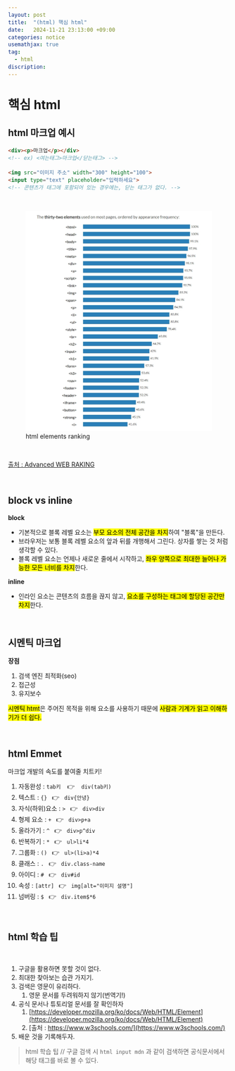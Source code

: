 ```yaml
---
layout: post
title:  "(html) 핵심 html"
date:   2024-11-21 23:13:00 +09:00
categories: notice
usemathjax: true
tag:
  - html
discription: 
---
```


# 핵심 html

## html 마크업 예시

```html
<div><p>마크업</p></div>
<!-- ex) <여는태그>마크업</닫는태그> -->

<img src="이미지 주소" width="300" height="100">
<input type="text" placeholder="입력하세요">
<!-- 콘텐츠가 태그에 포함되어 있는 경우에는, 닫는 태그가 없다. -->
```

<br>

<figure>
<img src="/assets/img/html-ranking.jpg" alt="html-ranking-img">
<figcaption>html elements ranking</figcaption>
</figure>

<br>

[출처 : Advanced WEB RAKING](https://www.advancedwebranking.com/seo/html-study)

<br>

## block vs inline

**block**

- 기본적으로 블록 레벨 요소는 <mark>부모 요소의 전체 공간을 차지</mark>하여 "블록"을 만든다.
- 브라우저는 보통 블록 레벨 요소의 앞과 뒤를 개행해서 그린다. 상자를 쌓는 것 처럼 생각할 수 있다.
- 블록 레벨 요소는 언제나 새로운 줄에서 시작하고, <mark>좌우 양쪽으로 최대한 늘어나 가능한 모든 너비를 차지</mark>한다.

**inline**

- 인라인 요소는 콘텐츠의 흐름을 끊지 않고, <mark>요소를 구성하는 태그에 할당된 공간만 차지</mark>한다.

<br>

## 시멘틱 마크업

**장점**

1. 검색 엔진 최적화(seo)
2. 접근성
3. 유지보수

<mark>시멘틱 htmt</mark>은 주어진 목적을 위해 요소를 사용하기 때문에 <mark>사람과 기계가 읽고 이해하기가 더 쉽다.</mark>

<br>

## html Emmet

마크업 개발의 속도를 붙여줄 치트키!

1. 자동완성 : `tab키` &ensp; 👉 &ensp; `div(tab키)`
2. 텍스트 : `{}` &ensp;👉&ensp; `div{안녕}`
3. 자식(하위)요소 : `>` &ensp;👉&ensp; `div>div `
4. 형제 요소 : `+` &ensp;👉&ensp; `div>p+a`
5. 올라가기 : `^` &ensp;👉&ensp; `div>p^div`
6. 반복하기 : `*` &ensp;👉&ensp; `ul>li*4`
7. 그룹화 : `()` &ensp;👉&ensp; `ul>(li>a)*4`
8. 클래스 : `.` &ensp;👉&ensp; `div.class-name`
9. 아이디 : `#` &ensp;👉&ensp; `div#id`
10. 속성 : `[attr]` &ensp;👉&ensp; `img[alt="이미지 설명"]`
11. 넘버링 : `$` &ensp;👉&ensp; `div.item$*6`

<br>

## html 학습 팁

<br>

1. 구글을 활용하면 못할 것이 없다.
2. 최대한 찾아보는 습관 가지기.
3. 검색은 영문이 유리하다.
    1) 영문 문서를 두려워하지 않기(번역기!)
4. 공식 문서나 튜토리얼 문서를 잘 확인하자
    1) [https://developer.mozilla.org/ko/docs/Web/HTML/Element](https://developer.mozilla.org/ko/docs/Web/HTML/Element)
    2) [출처 : https://www.w3schools.com/](https://www.w3schools.com/)
5. 배운 것을 기록해두자.

> html 학습 팁 // 구글 검색 시 `html input mdn` 과 같이 검색하면 공식문서에서 해당 태그를 바로 볼 수 있다.

<br>